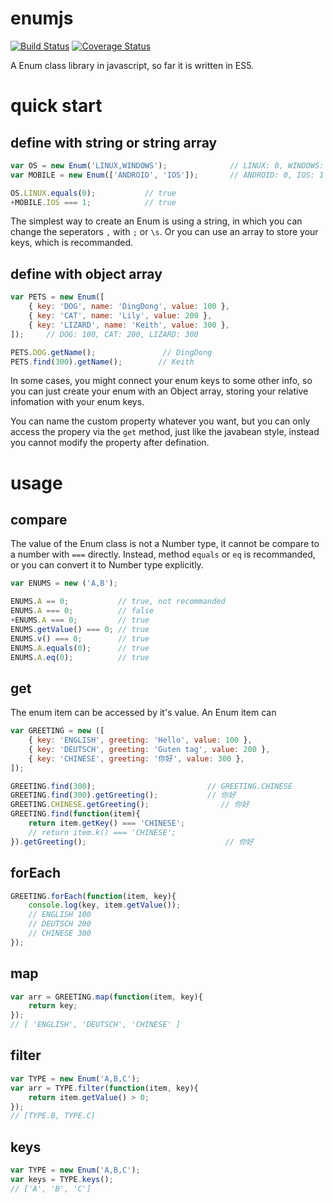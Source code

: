 # enumjs

[![Build Status](https://travis-ci.org/elcarim5efil/enumjs.svg?branch=master)](https://travis-ci.org/elcarim5efil/enumjs)
[![Coverage Status](https://coveralls.io/repos/github/elcarim5efil/enumjs/badge.svg)](https://coveralls.io/github/elcarim5efil/enumjs)

A Enum class library in javascript, so far it is written in ES5.

# quick start

## define with string or string array

```javascript
var OS = new Enum('LINUX,WINDOWS');              // LINUX: 0, WINDOWS: 1
var MOBILE = new Enum(['ANDROID', 'IOS']);       // ANDROID: 0, IOS: 1

OS.LINUX.equals(0);           // true
+MOBILE.IOS === 1;            // true
```

The simplest way to create an Enum is using a string, in which you can change the seperators `,` with `;` or `\s`. Or you can use an array to store your keys, which is recommanded.


## define with object array

```javascript
var PETS = new Enum([
    { key: 'DOG', name: 'DingDong', value: 100 },
    { key: 'CAT', name: 'Lily', value: 200 },
    { key: 'LIZARD', name: 'Keith', value: 300 },
]);     // DOG: 100, CAT: 200, LIZARD: 300

PETS.DOG.getName();               // DingDong
PETS.find(300).getName();        // Keith
```

In some cases, you might connect your enum keys to some other info, so you can just create your enum with an Object array, storing your relative infomation with your enum keys.

You can name the custom property whatever you want, but you can only access the propery via the `get` method, just like the javabean style, instead you cannot modify the property after defination.

# usage

## compare

The value of the Enum class is not a Number type, it cannot be compare to a number with `===` directly. Instead, method `equals` or `eq` is recommanded, or you can convert it to Number type explicitly.

```javascript
var ENUMS = new ('A,B');

ENUMS.A == 0;           // true, not recommanded
ENUMS.A === 0;          // false
+ENUMS.A === 0;         // true
ENUMS.getValue() === 0; // true
ENUMS.v() === 0;        // true
ENUMS.A.equals(0);      // true
ENUMS.A.eq(0);          // true
```

## get

The enum item can be accessed by it's value. An Enum item can

```javascript
var GREETING = new ([
    { key: 'ENGLISH', greeting: 'Hello', value: 100 },
    { key: 'DEUTSCH', greeting: 'Guten tag', value: 200 },
    { key: 'CHINESE', greeting: '你好', value: 300 },
]);

GREETING.find(300);                         // GREETING.CHINESE
GREETING.find(300).getGreeting();           // 你好
GREETING.CHINESE.getGreeting();                // 你好
GREETING.find(function(item){
    return item.getKey() === 'CHINESE';
    // return item.k() === 'CHINESE';
}).getGreeting();                               // 你好
```

## forEach

```javascript
GREETING.forEach(function(item, key){
    console.log(key, item.getValue());
    // ENGLISH 100
    // DEUTSCH 200
    // CHINESE 300
});
```

## map

```javascript
var arr = GREETING.map(function(item, key){
    return key;
});
// [ 'ENGLISH', 'DEUTSCH', 'CHINESE' ]
```

## filter

```javascript
var TYPE = new Enum('A,B,C');
var arr = TYPE.filter(function(item, key){
    return item.getValue() > 0;
});
// [TYPE.B, TYPE.C]
```

## keys

```javascript
var TYPE = new Enum('A,B,C');
var keys = TYPE.keys();
// ['A', 'B', 'C']
```
